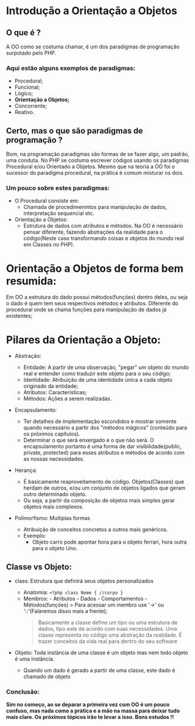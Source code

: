 # Introdução a Orientação a Objetos

## O que é ?

A OO como se costuma chamar, é um dos paradigmas de programação surpotado pelo PHP.

### Aqui estão alguns exemplos de paradigmas:

- Procedural;
- Funcional;
- Lógico;
- **Orientação a Objetos;**
- Concorrente;
- Reativo.

## Certo, mas o que são paradigmas de programação ?

Bom, na programação paradigmas são formas de se fazer algo, um padrão, uma conduta.
No PHP se costuma escrever códigos usando os paradigmas Procedural e/ou Orientado a Objetos.
Mesmo que na teoria a OO foi o sucessor do paradigma procedural, na prática é comum misturar os dois.

### Um pouco sobre estes paradigmas:

- O Procedural consiste em:
  - Chamada de procedimenmtos para manipulação de dados, interpretação sequencial etc.
- Orientação a Objetos:
  - Estrutura de dados com atributos e métodos.
    Na OO é necessário pensar diferente, fazendo abstrações da realidade para o código(Neste caso transformando coisas e objetos do mundo real em Classes no PHP).

# Orientação a Objetos de forma bem resumida:

Em OO a estrutura do dado possui métodos(funções) dentro deles, ou seja o dado é quem tem seus respectivos métodos e atributos.
Diferente do procedural onde se chama funções para manipulação de dados já existentes;

# Pilares da Orientação a Objeto:

- Abstração:

  - Entidade: A partir de uma observação, "pegar" um objeto do mundo real e entender como traduzir este objeto para o seu código;
  - Identidade: Atribuição de uma identidade única a cada objeto originado da entidade;
  - Atributos: Características;
  - Métodos: Ações a serem realizadas.

- Encapsulamento:

  - Ter detalhes de implementação escondidos e mostrar somente quando necessário a partir dos "métodos mágicos" (conteúdo para os próximos capítulos).
  - Determinar o que será enxergado e o que não será.
    O encapsulamento portanto é uma forma de dar visibilidade(public, private, protected) para esses atributos e métodos de acordo com as nossas necessidades.

- Herança:

  - É basicamente reaproveitamento de código. Objetos(Classes) que herdam de outros, e/ou um conjunto de objetos ligados que geram outro determinado objeto.
  - Ou seja, a partir da composição de objetos mais simples gerar
    objetos mais complexos.

- Polimorfismo: Multiplas formas
  - Atribuição de conceitos concretos a outros mais genéricos.
  - Exemplo:
    - Objeto carro pode apontar hora para o objeto ferrari, hora outra para o objeto Uno.

## Classe vs Objeto:

- class: Estrutura que definirá seus objetos personalizados

  - Anatomia: `<?php class Nome { //corpo }`
  - Membros: - Atributos - Dados - Comportamentos - Métodos(funções) > Para acessar um membro use '->' ou '::'(Falaremos disso mais a frente);
    > Basicamente a classe define um tipo ou uma estrutura de dados, tipo este de acordo com suas necessidades.
        Uma classe representa no código uma abstração da realidade. É trazer conceitos da vida real para dentro do seu software

- Objeto: Toda instância de uma classe é um objeto mas nem todo objeto é uma instância.
  - Quando um dado é gerado a partir de uma classe, este dado é chamado de objeto

### Conclusão:

**Sim no começo, ao se deparar a primeira vez com OO é um pouco confuso, mas nada como a prática e a mão na massa para deixar tudo mais claro. Os próximos tópicos irão te levar a isso.
Bons estudos !!**
